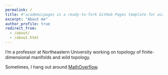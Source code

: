 ```yaml
---
permalink: /
title: #"academicpages is a ready-to-fork GitHub Pages template for academic personal websites"
excerpt: "About me"
author_profile: true
redirect_from: 
  - /about/
  - /about.html
---
```


I’m a professor at Northeastern University working on topology of finite-dimensional manifolds and wild topology.


Sometimes, I hang out around <a href="https://mathoverflow.net/users/114032/shijie-gu">MathOverflow</a>.






